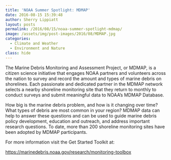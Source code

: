 ```yaml
---
title: 'NOAA Summer Spotlight: MDMAP'
date: 2016-08-15 15:39:48
author: Sherry Lippiatt
layout: posts
permalink: /2016/08/15/noaa-summer-spotlight-mdmap/
image: /assets/img/post-images/2016/08/MDMAP.jpg
categories:
  - Climate and Weather
  - Environment and Nature
class: hide
---
```


The Marine Debris Monitoring and Assessment Project, or MDMAP, is a citizen science initiative that engages NOAA partners and volunteers across the nation to survey and record the amount and types of marine debris on shorelines. Each passionate and dedicated partner in the MDMAP network selects a nearby shoreline monitoring site that they return to monthly to conduct surveys and submit meaningful data to NOAA’s MDMAP Database.

How big is the marine debris problem, and how is it changing over time? What types of debris are most common in your region? MDMAP data can help to answer these questions and can be used to guide marine debris policy development, education and outreach, and address important research questions. To date, more than 200 shoreline monitoring sites have been adopted by MDMAP participants.

For more information visit the Get Started Toolkit at:
  
<a href="https://www.facebook.com/l.php?u=https%3A%2F%2Fmarinedebris.noaa.gov%2Fresearch%2Fmonitoring-toolbox&h=tAQF5VYAp&s=1" target="_blank" rel="nofollow nofollow">https://<wbr />marinedebris.noaa.gov/<wbr />research/monitoring-toolbox</a>